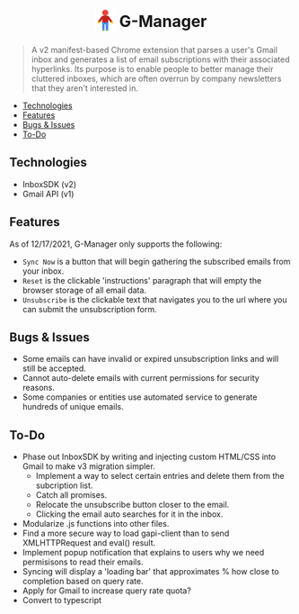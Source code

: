 <h1 align="center">
<sub>
<img  src="images/gman.png" height="38" width="38">
</sub>
G-Manager
</h1>

> A v2 manifest-based Chrome extension that parses a user's Gmail inbox and generates a list of email subscriptions with their associated hyperlinks. Its purpose is to enable people to better manage their cluttered inboxes, which are often overrun by company newsletters that they aren't interested in.

- [Technologies](#technologies)
- [Features](#features)
- [Bugs & Issues](#bugs--issues)
- [To-Do](#to-do)

## Technologies

- InboxSDK (v2)
- Gmail API (v1)

## Features

As of 12/17/2021, G-Manager only supports the following:

- `Sync Now` is a button that will begin gathering the subscribed emails from your inbox.
- `Reset` is the clickable 'instructions' paragraph that will empty the browser storage of all email data.
- `Unsubscribe` is the clickable text that navigates you to the url where you can submit the unsubscription form.

## Bugs & Issues

- Some emails can have invalid or expired unsubscription links and will still be accepted.
- Cannot auto-delete emails with current permissions for security reasons.
- Some companies or entities use automated service to generate hundreds of unique emails.

## To-Do

- Phase out InboxSDK by writing and injecting custom HTML/CSS into Gmail to make v3 migration simpler.
  - Implement a way to select certain entries and delete them from the subcription list.
  - Catch all promises.
  - Relocate the unsubscribe button closer to the email.
  - Clicking the email auto searches for it in the inbox.
- Modularize .js functions into other files.
- Find a more secure way to load gapi-client than to send XMLHTTPRequest and eval() result.
- Implement popup notification that explains to users why we need permisisons to read their emails.
- Syncing will display a 'loading bar' that approximates % how close to completion based on query rate.
- Apply for Gmail to increase query rate quota?
- Convert to typescript
